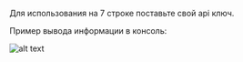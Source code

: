 Для использования на 7 строке поставьте свой api ключ.

Пример вывода информации в консоль:

![alt text](http://url/to/img.png)
